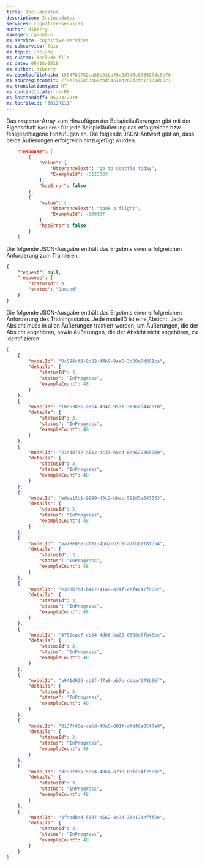 ```yaml
---
title: Includedatei
description: Includedatei
services: cognitive-services
author: diberry
manager: cgronlun
ms.service: cognitive-services
ms.subservice: luis
ms.topic: include
ms.custom: include file
ms.date: 08/16/2018
ms.author: diberry
ms.openlocfilehash: 15047b9782ea86b91ba78e0d745c67892fdc8b76
ms.sourcegitcommit: 778e7376853b69bbd5455ad260d2dc17109d05c1
ms.translationtype: HT
ms.contentlocale: de-DE
ms.lasthandoff: 05/23/2019
ms.locfileid: "66124111"
---
```

Das `response`-Array zum Hinzufügen der Beispieläußerungen gibt mit der Eigenschaft `hasError` für jede Beispieläußerung das erfolgreiche bzw. fehlgeschlagene Hinzufügen an. Die folgende JSON-Antwort gibt an, dass beide Äußerungen erfolgreich hinzugefügt wurden. 

```json
    "response": [
        {
            "value": {
                "UtteranceText": "go to seattle today",
                "ExampleId": -5123383
            },
            "hasError": false
        },
        {
            "value": {
                "UtteranceText": "book a flight",
                "ExampleId": -169157
            },
            "hasError": false
        }
    ]
```

Die folgende JSON-Ausgabe enthält das Ergebnis einer erfolgreichen Anforderung zum Trainieren:

```json
{
    "request": null,
    "response": {
        "statusId": 9,
        "status": "Queued"
    }
}
```

Die folgende JSON-Ausgabe enthält das Ergebnis einer erfolgreichen Anforderung des Trainingsstatus. Jede modelID ist eine Absicht. Jede Absicht muss in allen Äußerungen trainiert werden, um Äußerungen, die der Absicht angehören, sowie Äußerungen, die der Absicht nicht angehören, zu identifizieren. 

```JSON
[
    {
        "modelId": "0c694cf9-8c32-44b8-9ea0-3d30a7d901ca",
        "details": {
            "statusId": 3,
            "status": "InProgress",
            "exampleCount": 48
        }
    },
    {
        "modelId": "10e53836-ade4-494e-9531-3bd6a944c510",
        "details": {
            "statusId": 3,
            "status": "InProgress",
            "exampleCount": 48
        }
    },
    {
        "modelId": "21e48732-a512-4c33-b5ed-8ea629465269",
        "details": {
            "statusId": 3,
            "status": "InProgress",
            "exampleCount": 48
        }
    },
    {
        "modelId": "edee15b1-9999-45c2-bbab-591d3a643033",
        "details": {
            "statusId": 3,
            "status": "InProgress",
            "exampleCount": 48
        }
    },
    {
        "modelId": "aa78e06e-df81-4bb2-b2d9-a2fbb2f81c54",
        "details": {
            "statusId": 3,
            "status": "InProgress",
            "exampleCount": 48
        }
    },
    {
        "modelId": "e39bb7bd-b417-41a9-a24f-caf4c47fc62c",
        "details": {
            "statusId": 3,
            "status": "InProgress",
            "exampleCount": 48
        }
    },
    {
        "modelId": "3782eac7-db84-4d66-ba00-0598dffb48ee",
        "details": {
            "statusId": 3,
            "status": "InProgress",
            "exampleCount": 48
        }
    },
    {
        "modelId": "a941d926-cb0f-47a8-ab7e-deba4378b96f",
        "details": {
            "statusId": 3,
            "status": "InProgress",
            "exampleCount": 48
        }
    },
    {
        "modelId": "8137f40e-ce6d-40a5-881f-dfd46a05f7e0",
        "details": {
            "statusId": 3,
            "status": "InProgress",
            "exampleCount": 48
        }
    },
    {
        "modelId": "dc08f95a-58b4-4064-a210-03fe34f75a3c",
        "details": {
            "statusId": 3,
            "status": "InProgress",
            "exampleCount": 48
        }
    },
    {
        "modelId": "4fabdbed-5697-4562-8c7d-36e174efff2e",
        "details": {
            "statusId": 3,
            "status": "InProgress",
            "exampleCount": 48
        }
    }
]
```
